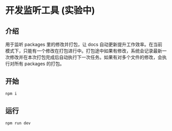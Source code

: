 # 开发监听工具 (实验中)

## 介绍
用于监听 packages 里的修改并打包，让 docs 自动更新提升工作效率。在当前模式下，只能有一个修改在打包进行中。打包途中如果有修改，系统会记录最新一次修改并在本次打包完成后自动执行下一次任务。如果有对多个文件的修改，会执行对所有 packages 的打包。

## 开始

```bash
npm i
```

## 运行

```bash
npm run dev
```